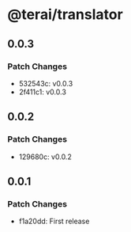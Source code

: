 # @terai/translator

## 0.0.3

### Patch Changes

- 532543c: v0.0.3
- 2f411c1: v0.0.3

## 0.0.2

### Patch Changes

- 129680c: v0.0.2

## 0.0.1

### Patch Changes

- f1a20dd: First release
